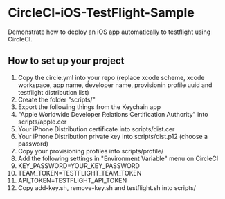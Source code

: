 # CircleCI-iOS-TestFlight-Sample
Demonstrate how to deploy an iOS app automatically to testflight using CircleCI.

## How to set up your project
1. Copy the circle.yml into your repo (replace xcode scheme, xcode workspace, app name, developer name, provisionin profile uuid and testflight distribution list)
2. Create the folder "scripts/"
3. Export the following things from the Keychain app
  1. "Apple Worldwide Developer Relations Certification Authority" into scripts/apple.cer
  2. Your iPhone Distribution certificate into scripts/dist.cer
  3. Your iPhone Distribution private key into scripts/dist.p12 (choose a password)
4. Copy your provisioning profiles into scripts/profile/
5. Add the following settings in "Environment Variable" menu on CircleCI
  1. KEY_PASSWORD=YOUR_KEY_PASSWORD
  2. TEAM_TOKEN=TESTFLIGHT_TEAM_TOKEN
  3. API_TOKEN=TESTFLIGHT_API_TOKEN
6. Copy add-key.sh, remove-key.sh and testflight.sh into scripts/
